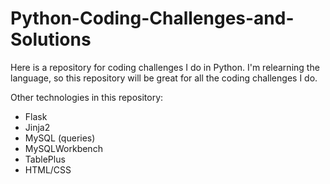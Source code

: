 # Python-Coding-Challenges-and-Solutions

Here is a repository for coding challenges I do in Python. I'm relearning the language, so this repository will be great for all the coding challenges I do.

Other technologies in this repository:
- Flask
- Jinja2
- MySQL (queries)
- MySQLWorkbench
- TablePlus
- HTML/CSS
